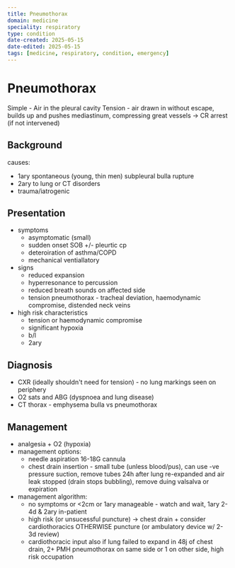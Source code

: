 ```yaml
---
title: Pneumothorax
domain: medicine
speciality: respiratory
type: condition
date-created: 2025-05-15
date-edited: 2025-05-15
tags: [medicine, respiratory, condition, emergency]
---
```


# Pneumothorax

Simple - Air in the pleural cavity
Tension - air drawn in without escape, builds up and pushes mediastinum, compressing great vessels -> CR arrest (if not intervened)

## Background

causes: 
- 1ary spontaneous (young, thin men) subpleural bulla rupture
- 2ary to lung or CT disorders
- trauma/iatrogenic

## Presentation
- symptoms
    - asymptomatic (small)
    - sudden onset SOB +/- pleurtic cp
    - deteroiration of asthma/COPD
    - mechanical ventiallatory
- signs
    - reduced expansion
    - hyperresonance to percussion
    - reduced breath sounds on affected side
    - tension pneumothorax - tracheal deviation, haemodynamic compromise, distended neck veins
- high risk characteristics
    - tension or haemodynamic compromise
    - significant hypoxia
    - b/l
    - 2ary

## Diagnosis
- CXR (ideally shouldn't need for tension) - no lung markings seen on periphery
- O2 sats and ABG (dyspnoea and lung disease)
- CT thorax - emphysema bulla vs pneumothorax

## Management
- analgesia + O2 (hypoxia)
- management options:
    - needle aspiration 16-18G cannula
    - chest drain insertion - small tube (unless blood/pus), can use -ve pressure suction, remove tubes 24h after lung re-expanded and air leak stopped (drain stops bubbling), remove duing valsalva or expiration
- management algorithm:
    - no symptoms or <2cm or 1ary manageable - watch and wait, 1ary 2-4d & 2ary in-patient
    - high risk (or unsucessful puncture) -> chest drain + consider cardiothoracics OTHERWISE puncture (or ambulatory device w/ 2-3d review)
    - cardiothoracic input also if lung failed to expand in 48j of chest drain, 2+ PMH pneumothorax on same side or 1 on other side, high risk occupation
